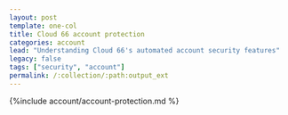 ```yaml
---
layout: post
template: one-col
title: Cloud 66 account protection
categories: account
lead: "Understanding Cloud 66's automated account security features"
legacy: false
tags: ["security", "account"]
permalink: /:collection/:path:output_ext
---
```



{%include account/account-protection.md %}
